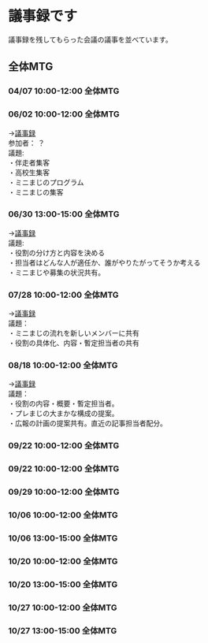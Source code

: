 # 議事録です
議事録を残してもらった会議の議事を並べています。

## 全体MTG
### 04/07 10:00-12:00 全体MTG
### 06/02 10:00-12:00 全体MTG
→[議事録](https://github.com/crests/majipro/blob/master/records/%E3%81%BE%E3%81%97%E3%82%99%E3%83%95%E3%82%9A%E3%83%ADMTG%2020190602%E8%AD%B0%E4%BA%8B%E9%8C%B2.pdf)  
参加者： ？  
議題:  
・伴走者集客  
・高校生集客  
・ミニまじのプログラム  
・ミニまじの集客
### 06/30 13:00-15:00 全体MTG
→[議事録](https://github.com/crests/majipro/blob/master/records/%E3%81%BE%E3%81%97%E3%82%99%E3%83%95%E3%82%9A%E3%83%ADMTG%2020190630%E8%AD%B0%E4%BA%8B%E9%8C%B2.pdf)  
議題:  
・役割の分け方と内容を決める  
・担当者はどんな人が適任か、誰がやりたがってそうか考える  
・ミニまじや募集の状況共有。  
### 07/28 10:00-12:00 全体MTG
→[議事録](https://github.com/crests/majipro/blob/master/records/%E3%81%BE%E3%81%97%E3%82%99%E3%83%95%E3%82%9A%E3%83%ADMTG%2020190728%E8%AD%B0%E4%BA%8B%E9%8C%B2.pdf)  
議題：  
・ミニまじの流れを新しいメンバーに共有  
・役割の具体化、内容・暫定担当者の共有
### 08/18 10:00-12:00 全体MTG
→[議事録](https://github.com/crests/majipro/blob/master/records/%E3%81%BE%E3%81%97%E3%82%99%E3%83%95%E3%82%9A%E3%83%ADMTG%2020190818%E8%AD%B0%E4%BA%8B%E9%8C%B2.pdf)  
議題：  
・役割の内容・概要・暫定担当者。  
・プレまじの大まかな構成の提案。  
・広報の計画の提案共有。直近の記事担当者配分。  
### 09/22 10:00-12:00 全体MTG
### 09/22 10:00-12:00 全体MTG
### 09/29 10:00-12:00 全体MTG
### 10/06 10:00-12:00 全体MTG
### 10/06 13:00-15:00 全体MTG
### 10/20 10:00-12:00 全体MTG
### 10/20 13:00-15:00 全体MTG
### 10/27 10:00-12:00 全体MTG
### 10/27 13:00-15:00 全体MTG

